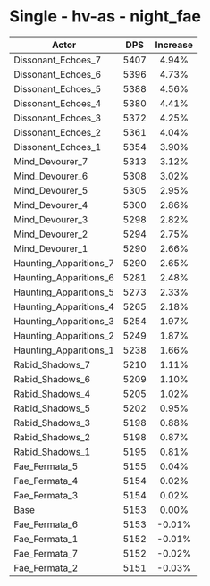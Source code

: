 # Single - hv-as - night_fae
| Actor | DPS | Increase |
|---|:---:|:---:|
|Dissonant_Echoes_7|5407|4.94%|
|Dissonant_Echoes_6|5396|4.73%|
|Dissonant_Echoes_5|5388|4.56%|
|Dissonant_Echoes_4|5380|4.41%|
|Dissonant_Echoes_3|5372|4.25%|
|Dissonant_Echoes_2|5361|4.04%|
|Dissonant_Echoes_1|5354|3.90%|
|Mind_Devourer_7|5313|3.12%|
|Mind_Devourer_6|5308|3.02%|
|Mind_Devourer_5|5305|2.95%|
|Mind_Devourer_4|5300|2.86%|
|Mind_Devourer_3|5298|2.82%|
|Mind_Devourer_2|5294|2.75%|
|Mind_Devourer_1|5290|2.66%|
|Haunting_Apparitions_7|5290|2.65%|
|Haunting_Apparitions_6|5281|2.48%|
|Haunting_Apparitions_5|5273|2.33%|
|Haunting_Apparitions_4|5265|2.18%|
|Haunting_Apparitions_3|5254|1.97%|
|Haunting_Apparitions_2|5249|1.87%|
|Haunting_Apparitions_1|5238|1.66%|
|Rabid_Shadows_7|5210|1.11%|
|Rabid_Shadows_6|5209|1.10%|
|Rabid_Shadows_4|5205|1.02%|
|Rabid_Shadows_5|5202|0.95%|
|Rabid_Shadows_3|5198|0.88%|
|Rabid_Shadows_2|5198|0.87%|
|Rabid_Shadows_1|5195|0.81%|
|Fae_Fermata_5|5155|0.04%|
|Fae_Fermata_4|5154|0.02%|
|Fae_Fermata_3|5154|0.02%|
|Base|5153|0.00%|
|Fae_Fermata_6|5153|-0.01%|
|Fae_Fermata_1|5152|-0.01%|
|Fae_Fermata_7|5152|-0.02%|
|Fae_Fermata_2|5151|-0.03%|
